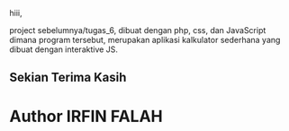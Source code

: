 hiii,

project sebelumnya/tugas_6, dibuat dengan php, css, dan JavaScript
dimana program tersebut, merupakan aplikasi kalkulator sederhana
yang dibuat dengan interaktive JS.

## Sekian Terima Kasih

# Author IRFIN FALAH

<!-- All source code program Calculator -->
<!-- <!DOCTYPE html>
<html lang="en">

<head>
    <meta charset="UTF-8">
    <title> Calculator Design </title>
    <link rel="stylesheet" href="style.css?v=<?php echo time(); ?>">
    <link href="https://fonts.googleapis.com/css?family=Encode+Sans+Condensed" rel="stylesheet">
</head>

<body>
    <div>
        <h1> Author Irfin Falah </h1>
    </div>
    <form>
        <table border="0">
            <tr>
                <td colspan="4">
                    <h2> Calculator </h2>
                </td>
            </tr>
            <tr>
                <td colspan="4"><input id="nilai" type="text" placeholder="0"></td>
            </tr>
            <tr>
                <td> <button type="button"> 7 </button> </td>
                <td> <button type="button"> 8 </button> </td>
                <td> <button type="button"> 9 </button> </td>
                <td> <button type="button" id="bagi" class="orange">/</button> </td>
            </tr>
            <tr>
                <td> <button type="button"> 4 </button> </td>
                <td> <button type="button"> 5 </button> </td>
                <td> <button type="button"> 6 </button> </td>
                <td> <button type="button" id="kali" class="orange">*</button></td>
            </tr>
            <tr>
                <td> <button type="button"> 1 </button> </td>
                <td> <button type="button"> 2 </button> </td>
                <td> <button type="button"> 3 </button> </td>
                <td> <button type="button" id="tambah" class="orange">+</button> </td>
            </tr>
            <tr>
                <td> <button type="button"> 0 </button> </td>
                <td> <button type="button"> .</button> </td>
                <td> <button type="button" id="result" class="orange"> = </button> </td>
                <td> <button type="button" id="kurang" class="orange"> - </button> </td>
            </tr>
        </table>
    </form>

    <script>
    <?php require_once("interaktive.js");?>
    </script>
</body>

</html>


const app = () => {
  const getAllBtn = document.querySelectorAll("td button");
  getAllBtn.forEach((button) => {
    if (button.getAttribute("id")) {
      button.style.cursor = "not-allowed";
    }
    button.addEventListener("click", function (e) {
      e.preventDefault();

      getInput(this.innerText);
      allowedCursor();
    });
  });
};

const getInput = (text) => {
  const inputTxt = (document.querySelector("input").value += text);
  kalkulation(text, inputTxt);
};

const kalkulation = (data, dataTxt) => {
  if (data === "=") {
    resultData(dataTxt);
  } else if (data === "+") {
    tambah(dataTxt);
  } else if (data === "*") {
    kali(dataTxt);
  } else if (data === "-") {
    kurang(dataTxt);
  } else if (data === "/") {
    bagi(dataTxt);
  } else {
    null;
  }
};

const resultData = (dataTxt) => {
  try {
    let data = eval(dataTxt.slice(0, -1));
    document.querySelector("input").value += data;
    document.querySelector("h2").innerText = data;
  } catch (err) {
    alert(err.message);
    window.location.reload();
  }
};

const tambah = (dataTxt) => {
  try {
    let data = eval(dataTxt + 0);
    document.querySelector("h2").innerText = data;
  } catch (err) {
    alert(err.message);
    window.location.reload();
  }
};

const kali = (dataTxt) => {
  try {
    let data = eval(dataTxt + 1);
    document.querySelector("h2").innerText = data;
  } catch (err) {
    alert(err.message);
    window.location.reload();
  }
};

const kurang = (dataTxt) => {
  try {
    let data = eval(dataTxt + 0);
    document.querySelector("h2").innerText = data;
  } catch (err) {
    alert(err.message);
    window.location.reload();
  }
};

const bagi = (dataTxt) => {
  try {
    let data = eval(dataTxt + 0);
    if (data != Infinity) {
      document.querySelector("h2").innerText = data;
    }
  } catch (err) {
    alert(err.message);
    window.location.reload();
  }
};

const allowedCursor = () => {
  const allowed = document.querySelectorAll(".orange");
  allowed.forEach((data) => {
    data.style.cursor = "pointer";
  });
};

app();



body {
  background: cyan;
}

form {
  width: 205px;
  margin: auto;
  background: #3e3e3e;
  border-radius: 1%;
  box-shadow: 0px 3px 8px #000;
}
input[type="text"] {
  width: 196px;
  border: none;
  border-bottom: 1px solid grey;
  font-size: 18px;
  color: #fff;
  background: none;
}
td {
  padding: 0px;
}
button {
  border: none;
  padding: 20px;
  width: 100%;
  cursor: pointer;
  color: grey;
  transition: ease 0.5s;
  background: none;
}
button:hover {
  background: grey;
  color: #fff;
}
h2 {
  font-family: "Encode Sans Condensed", sans-serif;
  color: #666;
  margin-bottom: 0;
  text-align: center;
  margin-top: 6px;
}
.orange {
  color: orange;
  text-align: justify;
}
h1 {
  font-family: "Encode Sans Condensed", sans-serif;
  color: black;
  font-size: 29px;
  border-bottom: 3px solid #fff;
}
div {
  width: 200px;
  margin: auto;
} -->
